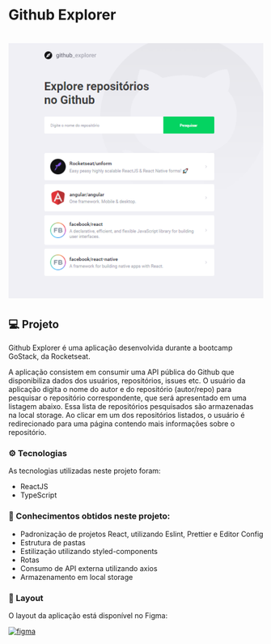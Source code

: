 # Github Explorer

<h1 align="center">
    <img src="./src/assets/banner.png">
</h1>

## 💻 Projeto

Github Explorer é uma aplicação desenvolvida durante a bootcamp GoStack, da Rocketseat.

A aplicação consistem em consumir uma API pública do Github que disponibiliza dados dos usuários, repositórios, issues etc. O usuário da aplicação digita o nome do autor e do repositório (autor/repo) para pesquisar o repositório correspondente, que será apresentado em uma listagem abaixo. Essa lista de repositórios pesquisados são armazenadas na local storage. Ao clicar em um dos repositórios listados, o usuário é redirecionado para uma página contendo mais informações sobre o repositório.


### ⚙️ Tecnologias

As tecnologias utilizadas neste projeto foram:

- ReactJS
- TypeScript


### 🚀 Conhecimentos obtidos neste projeto:
- Padronização de projetos React, utilizando Eslint, Prettier e Editor Config
- Estrutura de pastas
- Estilização utilizando styled-components
- Rotas
- Consumo de API externa utilizando axios
- Armazenamento em local storage


### 🎨 Layout

O layout da aplicação está disponível no Figma:

<a href="https://www.figma.com/file/HOCmxfrElzLpI75LdzFLia/Github-Explorer?node-id=0%3A1">
  <img alt="figma" src="https://img.shields.io/badge/Acessar%20Layout%20-Figma-%2304D361">
</a>
